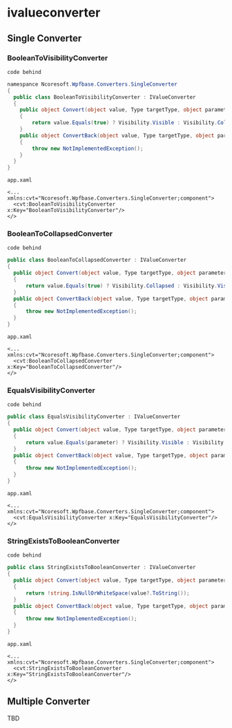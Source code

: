 # ivalueconverter
## Single Converter

### BooleanToVisibilityConverter
`code behind`
```csharp
namespance Ncoresoft.Wpfbase.Converters.SingleConverter
{
  public class BooleanToVisibilityConverter : IValueConverter
  {
    public object Convert(object value, Type targetType, object parameter, CultureInfo culture)
    {
        return value.Equals(true) ? Visibility.Visible : Visibility.Collapsed;
    }
    public object ConvertBack(object value, Type targetType, object parameter, CultureInfo culture)
    {
        throw new NotImplementedException();
    }
  }
}
```
`app.xaml`
```xaml
<... xmlns:cvt="Ncoresoft.Wpfbase.Converters.SingleConverter;component">
  <cvt:BooleanToVisibilityConverter x:Key="BooleanToVisibilityConverter"/>
</>
```

### BooleanToCollapsedConverter
`code behind`
```csharp
public class BooleanToCollapsedConverter : IValueConverter
{
  public object Convert(object value, Type targetType, object parameter, CultureInfo culture)
  {
      return value.Equals(true) ? Visibility.Collapsed : Visibility.Visible;
  }
  public object ConvertBack(object value, Type targetType, object parameter, CultureInfo culture)
  {
      throw new NotImplementedException();
  }
}
```
`app.xaml`
```xaml
<... xmlns:cvt="Ncoresoft.Wpfbase.Converters.SingleConverter;component">
  <cvt:BooleanToCollapsedConverter x:Key="BooleanToCollapsedConverter"/>
</>
```

### EqualsVisibilityConverter
`code behind`
```csharp
public class EqualsVisibilityConverter : IValueConverter
{
  public object Convert(object value, Type targetType, object parameter, CultureInfo culture)
  {
      return value.Equals(parameter) ? Visibility.Visible : Visibility.Collapsed;
  }
  public object ConvertBack(object value, Type targetType, object parameter, CultureInfo culture)
  {
      throw new NotImplementedException();
  }
}
```
`app.xaml`
```xaml
<... xmlns:cvt="Ncoresoft.Wpfbase.Converters.SingleConverter;component">
  <cvt:EqualsVisibilityConverter x:Key="EqualsVisibilityConverter"/>
</>
```

### StringExistsToBooleanConverter
`code behind`
```csharp
public class StringExistsToBooleanConverter : IValueConverter
{
  public object Convert(object value, Type targetType, object parameter, CultureInfo culture)
  {
      return !string.IsNullOrWhiteSpace(value?.ToString());
  }
  public object ConvertBack(object value, Type targetType, object parameter, CultureInfo culture)
  {
      throw new NotImplementedException();
  }
}
```
`app.xaml`
```xaml
<... xmlns:cvt="Ncoresoft.Wpfbase.Converters.SingleConverter;component">
  <cvt:StringExistsToBooleanConverter x:Key="StringExistsToBooleanConverter"/>
</>
```

## Multiple Converter
TBD
